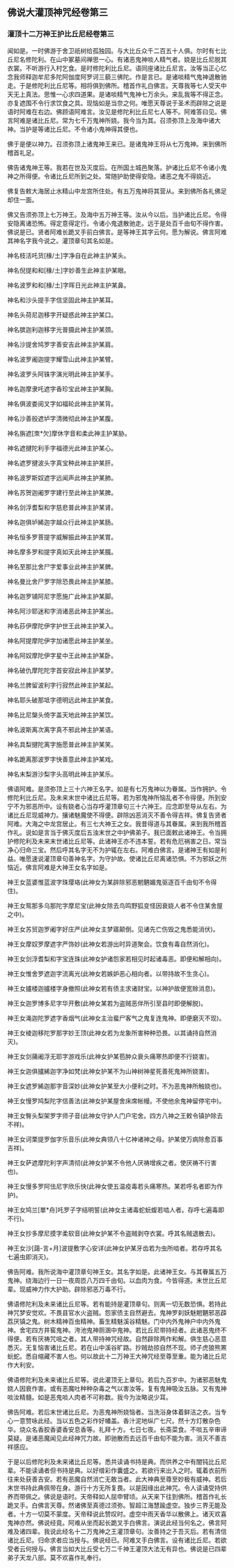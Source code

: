 ## 佛说大灌顶神咒经卷第三

### 灌顶十二万神王护比丘尼经卷第三

闻如是。一时佛游于舍卫祇树给孤独园。与大比丘众千二百五十人俱。尔时有七比丘尼名修陀利。在山中冢墓间禅思一心。有诸恶鬼神啖人精气者。娆是比丘尼脱其衣裳。不听游行入村乞食。是时修陀利比丘尼。语同座诸比丘尼言。汝等当正心忆念我师释迦牟尼多陀阿伽度阿罗诃三藐三佛陀。作是言已。是诸啖精气鬼神退散驰走。于是修陀利比丘尼等。相将俱到佛所。稽首作礼白佛言。天尊我等七人受天中天无上真法。思惟一心求四道果。是诸啖精气鬼神七万余头。来乱我等不得正念。亦复遮围不令行求饮食之具。现恼如是当奈之何。唯愿天尊说于圣术而辟除之说是语时阿难在右边。佛顾语阿难言。汝见是修陀利比丘尼七人等不。阿难答曰见。佛言阿难是诸比丘尼。常为七千万鬼神所娆。我今当为其。召须弥顶上及海中诸大神。当护是等诸比丘尼。不令诸小鬼神得其便也。

佛于是便以神力。召须弥顶上诸鬼神王来已。是诸鬼神王将从七万鬼神。来到佛所稽首礼足。

佛告诸鬼神王等。我若在世及灭度后。在所国土城邑聚落。护诸比丘尼不令诸小鬼神之所得便。令诸比丘尼所到之处。常随护助使得安隐。诸恶之鬼不得娆近。

佛复告敕大海居止水精山中龙宫所住处。有五万鬼神将其营从。来到佛所各礼佛足却住一面。

佛又告须弥顶上七万神王。及海中五万神王等。汝从今以后。当护诸比丘尼。令得安隐离诸恐怖。得定意得定行。令诸小鬼退散驰走。远于是处百千由旬不得作害。佛说是已。贤者阿难长跪叉手前白佛言。是等神王其字云何。愿为解说。佛言阿难其神名字我今说之。灌顶章句其名如是。

神名枝活吒货[椽/土]字净自在此神主护某头。

神名倪提和和[椽/土]字妙善生此神主护某眼。

神名波罗和和[椽/土]字晖日光此神主护某鼻。

神名和沙头提手字信坚固此神主护某耳。

神名头荷尼迦移字开疑惑此神主护某口。

神名膑迦利迦移字光普摄此神主护某颈。

神名沙提舍鸠罗字善安吉此神主护某肩。

神名波罗阇迦提字耀雪山此神主护某臂。

神名波罗头阿铢字演光明此神主护某手。

神名迦摩隶吒遮字香珍宝此神主护某胸。

神名俱波娄阅叉字如福轮此神主护某背。

神名沙善般遮垆字清微彻此神主护某腹。

神名旃遮[朿\*欠]摩休字音和柔此神主护某胁。

神名遮揵陀利手字福德光此神主护某心。

神名遮罗揵波头字真宝种此神主护某肝。

神名波罗斯奴遮字远闻声此神主护某肺。

神名苏贺迦阇罗字建行至此神主护某脾。

神名剑浮耆梨和字慈悲普此神主护某肾。

神名迦俱垆絺迦字越众行此神主护某肠。

神名恒多罗菩提字威解振此神主护某胃。

神名摩多罗和提字真如天此神主护某臗。

神名至那比舍尸字爱事业此神主护某髀。

神名曼比舍尸罗字除恐畏此神主护某膝。

神名迦罗铺阿尼字愿施广此神主护某脚。

神名阿沙耶迷和字消诸恶此神主护某出。

神名莏伊摩陀伊字护世王此神主护某入。

神名阿提摩陀伊字加诸愿此神主护某坐。

神名阿奴摩陀伊字星中王此神主护某卧。

神名破仇摩陀陀字首安寂此神主护某梦。

神名兰脾留波利字行寂然此神主护某起。

神名耶头破那坻字德明远此神主护某食。

神名比尼槃头倚字盖天地此神主护某饮。

神名波斯离次离字真不邪此神主护某语。

神名具梨揵陀离字施愿普此神主护某笑。

神名跪离那波罗字快善意此神主护某戏。

神名末梨游沙梨字头高明此神主护某乐。

佛语阿难。是须弥顶上三十六神王名字。如是有七万鬼神以为眷属。当作拥护。令修陀利比丘尼。及未来末世中诸比丘尼等。若为邪鬼神所恼乱者不令得便。所到安宁不为邪恶所中。设有娆者心当存呼灌顶章句三十六神王。应念即至导从左右。为诸比丘尼现威神力。攘诸魅魔使不得便。辟除凶恶消灭不善令得吉祥。佛复告贤者阿难。大海之中龙宫居止。有三七大神王之女。我昔得道与其眷属。来到我所稽首作礼。说如是言当于佛灭度后五浊末世之中护佛弟子。我已面敕此诸神王。令当拥护修陀利及未来末世诸比丘尼等。此诸神王亦不违本誓。若有危厄祸害之日。常当净心归命三宝。然后呼其名字无不为护辄在左右。阿难白佛言。是诸神王有如是利益。唯愿速说灌顶章句善神名字。为守护故。使诸比丘尼离诸恐惧。不为邪妖之所恼近。佛言阿难是大神王女名字如是。

神王女蓝婆惟蓝波字珠璎珞(此神女为某辟除邪恶魍魉媚鬼驱逐百千由旬不令得住)。

神王女鸳那多乌那陀字摩尼宝(此神女除去鸟鸣野狐变怪因衰娆人者不令住某舍屋之中)。

神王女苏贸迦罗阇字好庄严(此神女主梦寤颠倒。见诸先亡伤毁之鬼悉能消伏)。

神王女摩奴罗摩遮字严饰妙(此神女若游出时异道聚会。饮食有毒自然消化)。

神王女剑浮耆梨和字宝连珠(此神女护诸怨家若相见时起诸毒恶。即便和解相向)。

神王女惟舍罗遮迦字流离光(此神女若嫉妒恶心相向者。以带持故不生贪心)。

神王女攎楼迦攎楼字身撤照(此神女若有债主求诸财宝。以神护故便宽赊消息)。

神王女迦罗博多尼字华开敷(此神女某若为盗贼恶伴所引至县时即便解脱)。

神王女渑迦陀罗遮字香烟气(此神女主治蜚尸客气之鬼复连鬼神。即便磨灭不现)。

神王女棱迦移陀罗那字妙王顶(此神女若为龙象所害种种恐畏。以其诵持自然消灭)。

神王女剑蒱阇浮无耶字游戏乐(此神女护某苞肿众衰头痛寒热即便不行娆害)。

神王女迦俱攎絺迦字净如梵(此神女护某不为山神树神星死善死鬼神所娆害)。

神王女遮罗絺迦那字音深妙(此神女护某至大小便利之时。不为恶鬼神所触娆也)。

神王女慢罗鸠梨陀字信善法(此神女护某屋舍床席帐幔。不使他余鬼神留停宅中)。

神王女臀头梨架罗字师子音(此神女守护人门户宅舍。四方八神之王敕令镇护除去不祥)。

神王女诃栗提罗伽字乐音乐(此神女典领八十亿神诸神之母。护某使万病除愈百事吉祥)。

神王女萨遮摩陀利字声清彻(此神女护某不令他人厌祷增疾之者。使厌祷不行害也)。

神王女慢多罗阿佉尼字欣乐快(此神女使五温疫毒若头痛寒热。某若呼名者即为作护)。

神王女鸠兰[單\*舟]吒罗子字结明誓(此神女主诸毒蛇蚖蝮若啮人者。存呼七遍毒即不行)。

神王女抄多摩尼摸字柔软音(此神女护某不令盗贼剥夺衣裳。呼其名贼退散去)。

神王女沙[藹-言+月]波提敷字心安详(此神女护某牙齿若为虫所啮者。若存呼其名七遍虫即消灭)。

佛告阿难。我所说海中灌顶章句神王女。其名字如是。此诸神王女。与其眷属五万鬼神。绕海边行一日一夜周匝八万四千由旬。以血肉为食。今皆得道。末世比丘尼辈。现威神力作大护助。辟除邪恶万毒不行。

佛语修陀利及未来诸比丘尼等。若有能持是灌顶章句。则离一切无数恐惧。若持此神咒梦安觉欢。不畏县官水火盗贼。怨家债主自然避去。鬼神罗刹妖魅魍魉邪恶薜荔厌镇之鬼。树木精神百虫精神。畜生精魅溪谷精魅。门中内外鬼神户中内外鬼神。舍宅四方井窖鬼神。洿池鬼神厕溷中鬼神。若比丘尼带持经者。此诸恶鬼终不得便。若有厌祷咒咀之者。其人带持神咒经故。自然辟除两作和解。俱生慈心恶意悉灭。无复恼害诸比丘尼。若在山中溪谷旷路。抄贼劫掠自然不现。师子虎狼熊罴蚖蛇。悉自缩藏不害人也。何以故此十二万神王大神咒经至尊至重。能为诸比丘尼作大利安。

佛语修陀利及未来诸比丘尼等。说此灌顶无上章句。若后九百岁中。为诸邪恶魅鬼娆人因衰作害。或有恶魔吐种种杂毒之气以害汝等。复有鬼神吸汝五脉。又有鬼神啖汝精髓。如是恶鬼啖人肉者不可称数。我今为汝略说少耳。

佛告阿难。若后末世诸比丘尼。为恶鬼神所娆恼者。当洗浴身体着鲜洁之衣。当专心一意赞咏此经。当以五色之彩作好幡盖。香汁泥地纵广七尺。然十方灯散杂色华。烧众名香胶香婆香安息香等。礼拜十方。七日七夜。长斋菜食。不啖五辛审谛莫疑。是诸恶魔闻见此经神咒力故。即驰散而去远百千由旬不能为害。消灭不善吉祥感应。

于是以后修陀利及未来诸比丘尼等。悉共读诵书持是典。而供养之中有闇钝比丘尼辈。不能读诵者但书持是典。以好缯彩作囊盛之。若欲行来出入之时。辄着衣前所往来处获善吉安。若有恶魔自然消亡无敢当者。此大神典至尊至妙极有威神。若后末世书持此典佩带在身。游行十方无所复畏。以是因缘出此神咒。令人读诵受持供养而带佩之。佛说是语时。天帝释如人屈申臂顷。从天来下往到佛所。稽首作礼长跪叉手。白佛言天尊。然诸佛至真德过须弥。智超江海慧踰虚空。独步三界无能及者。十方一切莫不蒙度。天帝释说此赞叹时。虚空中雨天香华以散佛上。诸天欢喜鬼神亦然。佛说经竟。阿难从坐而起长跪叉手白佛言。演说此经当何名之。佛言阿难及诸四辈。我说此经名十二万鬼神之王灌顶章句。汝善持之于吾灭后。若有清信诸比丘尼。归命求者应当授与。佛说经已。阿难叉手白佛言。设有诸比丘尼。若欲受者云何授与。佛言当如大比丘受七万二千神王灌顶大法无有异也。佛说是已四辈弟子天龙八部。莫不欢喜作礼奉行。